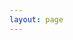 ```yaml
---
layout: page
---
```


<script setup>
import {
  VPTeamPage,
  VPTeamPageTitle,
  VPTeamMembers,
   VPTeamPageSection
} from 'vitepress/theme'




const coreMembers = [
  {
    // avatar: 'https://www.github.com/yyx990803.png',
    avatar: '/assets/team/cheny.png',
    name: 'CHENY',
    title: 'Creator',
    links: [
      { icon: 'github', link: 'https://github.com/ChenyCHENYU'},
      { icon: {
        svg: '<svg xmlns="http://www.w3.org/2000/svg" width="1em" height="1em" viewBox="0 0 512 512"><path fill="currentColor" d="M192 32c0 17.7 14.3 32 32 32c123.7 0 224 100.3 224 224c0 17.7 14.3 32 32 32s32-14.3 32-32C512 128.9 383.1 0 224 0c-17.7 0-32 14.3-32 32m0 96c0 17.7 14.3 32 32 32c70.7 0 128 57.3 128 128c0 17.7 14.3 32 32 32s32-14.3 32-32c0-106-86-192-192-192c-17.7 0-32 14.3-32 32m-96 16c0-26.5-21.5-48-48-48S0 117.5 0 144v224c0 79.5 64.5 144 144 144s144-64.5 144-144s-64.5-144-144-144h-16v96h16c26.5 0 48 21.5 48 48s-21.5 48-48 48s-48-21.5-48-48z"/></svg>'
      }, 
        link: 'https://www.yangchenyu.com/'
      },
      { 
        icon: {
        svg: '<svg xmlns="http://www.w3.org/2000/svg" width="48" height="48" viewBox="0 0 512 512"><path fill="currentColor" d="M256.688 18.406c-29.86 0-54.44 21.716-58.875 50.282H315.53c-4.428-28.566-28.983-50.282-58.842-50.282m-104.313 9.282L81.75 99.094c26.37 25.22 50.43 39.66 69.438 45.53c20.595 6.364 34.156 3.076 41.53-4.468c2.482-2.538 4.475-5.84 5.813-9.875c-12.5-13.88-20.124-32.236-20.124-52.31c0-5.28.527-10.45 1.53-15.44c-7.117-10.973-16.213-22.668-27.56-34.843zm208.594 0c-11.35 12.174-20.452 23.87-27.564 34.843a78.3 78.3 0 0 1 1.53 15.44c.002 20.074-7.63 38.43-20.123 52.31c1.334 4.036 3.33 7.338 5.812 9.876c7.374 7.544 20.935 10.832 41.53 4.47c19.01-5.873 43.068-20.313 69.44-45.532l-70.626-71.406zM197.843 87.374c4.008 25.464 24.02 45.487 49.5 49.47v-49.47zm68.187 0v49.47c25.476-3.983 45.466-24.006 49.47-49.47zm-52.655 55.72c-1.93 3.73-4.352 7.127-7.28 10.124c-7.01 7.17-16.34 11.444-27.157 12.843c17.245 30.84 47.478 45.278 77.718 45.187c30.135-.09 60.314-14.62 77.594-45.188c-10.75-1.42-20.024-5.706-27-12.843c-2.926-2.994-5.323-6.4-7.25-10.126c-12.413 8.293-27.313 13.156-43.313 13.156s-30.893-4.863-43.312-13.156zm-105.72.905c-11.884 8.09-22.142 17.595-30.03 28.47c5.18 1.992 10.066 5.204 14.47 9.374c.287.273.557.562.843.844c7.992-10.844 19.192-20.188 33-28.188c-5.933-2.94-12.04-6.43-18.282-10.5zm297.814.156c-6.274 4.077-12.418 7.563-18.376 10.5c13.946 8.04 25.26 17.42 33.312 28.28c.26-.258.518-.527.78-.78c4.39-4.208 9.27-7.476 14.44-9.53c-7.928-10.863-18.222-20.373-30.157-28.47zM65.405 188.844c-4.14.03-8.71 1.797-13.937 6.812c-5.23 5.016-10.76 13.247-15.595 24.78c-9.03 21.54-15.567 54.52-16.406 98.19h91.75c-.836-44.038-7.38-77.138-16.407-98.626c-4.833-11.502-10.363-19.67-15.563-24.594s-9.704-6.592-13.844-6.562zm382.656 0c-4.14.03-8.71 1.797-13.937 6.812c-5.228 5.016-10.758 13.247-15.594 24.78c-9.03 21.54-15.566 54.52-16.405 98.19h91.75c-.835-44.038-7.38-77.138-16.406-98.626c-4.833-11.502-10.364-19.67-15.564-24.594s-9.703-6.592-13.844-6.562m-164.5 37.53a106 106 0 0 1-26.875 3.564c-9.09.027-18.16-1.13-27-3.438c-5.288 5.608-8.437 12.862-8.437 20.656c0 17.25 15.35 31.844 35.438 31.844c20.087 0 35.437-14.593 35.437-31.844c0-7.854-3.2-15.155-8.563-20.78zm-76 41.94c-20.808 10.54-39.378 28.066-52.937 52.248c5.276 2.285 10.287 5.71 15 10.188c12.49-23.23 29.974-38.884 49.25-47.5c-4.683-4.264-8.518-9.31-11.313-14.938zm98.157.248c-2.83 5.618-6.727 10.63-11.44 14.875c19.213 8.67 36.67 24.287 49.19 47.282c.062-.06.123-.13.186-.19c4.588-4.308 9.586-7.692 14.844-9.967c-13.558-23.972-32.056-41.42-52.78-52m-166.595 67.375c-5.454-.038-11.282 2.203-17.688 8.22c-6.405 6.016-13.017 15.817-18.812 29.5c-7.377 17.416-13.346 41.16-16.72 70.937c8.495-4.2 17.876-6.245 27.19-6.22c14.79.043 29.66 5.315 40.968 16.032c9.487 8.993 16.182 21.848 18.093 37.563h23.25c-.856-52.36-8.71-91.89-19.656-117.783c-11.6-27.438-25.718-38.173-36.625-38.25zm234.97 0c-5.455-.038-11.252 2.203-17.658 8.22c-6.405 6.016-13.048 15.817-18.843 29.5c-10.943 25.835-18.774 65.513-19.625 118.312h23.217c1.898-15.826 8.58-28.72 18.094-37.72c11.325-10.712 26.243-15.917 41.033-15.875c9.298.026 18.658 2.098 27.125 6.313c-3.368-29.494-9.328-53.09-16.688-70.5c-11.6-27.44-25.75-38.174-36.656-38.25zm-336.126 1.375c-1.03 3.895-1.02 8.08.186 12.22c3.82 13.102 19.167 21.597 34.532 17.812c15.24-3.754 23.346-17.03 19.75-30.03l-54.47-.002zm382.655 0c-1.028 3.895-1.02 8.08.188 12.22c3.818 13.102 19.166 21.597 34.53 17.812c15.24-3.754 23.347-17.03 19.75-30.03zM113.03 457.063c-10.365-.03-20.612 3.615-28.155 10.75c-5.935 5.615-10.374 13.43-12.03 24.157h80.436c-1.664-10.603-6.128-18.377-12.06-24c-7.56-7.167-17.823-10.878-28.19-10.908zm287.22 0c-10.366-.03-20.582 3.615-28.125 10.75c-5.935 5.615-10.405 13.43-12.063 24.157H440.5c-1.665-10.603-6.13-18.377-12.063-24c-7.56-7.167-17.82-10.878-28.187-10.908z"/></svg>'
      }, 
        link: 'https://www.robotadmin.cn/'
      },
    ],
     desc: '不忘初心，方得始终',
    sponsor: 'https://www.tzagileteam.com/',
    actionText: 'Contribution'
  },
]

const tecList = [
  {
    avatar: '/assets/team/史乐乐.png',
    name: '史乐乐',
    title: 'Product Owner Lead',
    desc: '冲',
  },
  {
    avatar: '/assets/team/潘超越.png',
    name: '潘超越',
    title: 'Tech Lead Architect',
    desc: '认知是我们的一生之敌',
    links: [
    //   { icon: 'github', link: 'https://github.com/yyx990803' },
    ]
  },
  {
    avatar: '/assets/team/张东.png',
    name: '张东',
    title: 'Tech Lead',
    desc: '只要拼不死，就往死里拼',
    links: [
    //   { icon: 'github', link: 'https://github.com/yyx990803' },
    ]
  },
  {
    avatar: '/assets/team/千静妮.png',
    name: '千静妮',
    title: 'Quality Control Lead',
    desc: '知行合一，笃行致远',
  },
  {
    avatar: '/assets/team/薛旭杰.png',
    name: '薛旭杰', 
    title: 'DevOps Lead',
    desc:'洞察力是取胜的关键，一定不要让你的警觉松懈!',
    links: [
    //   { icon: 'github', link: 'https://github.com/yyx990803' },
    ]
  },
]
const pmoList = [
  {
    avatar: '/assets/team/潘超越.png',
    name: '潘超越',
    title: 'Platform PM',
    desc: '认知是我们的一生之敌',
    links: [
    //   { icon: 'github', link: 'https://github.com/yyx990803' },
    ]
  },
  {
    avatar: '/assets/team/陶夺旗.png',
    name: '陶夺旗',
    title: 'PM',
    desc: '天生傲骨，怎可认输',
    links: [
    //   { icon: 'github', link: 'https://github.com/yyx990803' },
    ]
  },
  {
    avatar: '/assets/team/郝伟伟.png',
    name: '郝伟伟',
    title: 'PM',
    desc: '凡事换位思考，人生就会瞬间豁然开朗'
  },
  {
    avatar: '/assets/team/巩敏政.png',
    name: '巩敏政',
    title: 'PO PM',
    desc: '世界一直在变化，结果由我们来决定'
  },
]

const pmoSubList = [
  {
    avatar: '/assets/team/何光明.png',
    name: '何光明',
    title: 'PM Substitute',
    desc: '相信自己，并了解你自己',
  },
  {
    avatar: '/assets/team/肖斌.png',
    name: '肖斌',
    title: 'PM Substitute',
    desc: '只要思想不滑坡，办法总比困难多',
    links: [
    //   { icon: 'github', link: 'https://github.com/yyx990803' },
    ]
  },
]


</script>

<VPTeamPage>
  <VPTeamPageTitle>
    <template #title>TEC & PMO</template>
    <template #lead>组长</template>
  </VPTeamPageTitle>
  <VPTeamMembers size="medium" :members="coreMembers" />
  <VPTeamPageSection>
    <template #title>Teacher Effect Controls</template>
    <template #lead>核心成员</template>
    <template #members>
      <VPTeamMembers size="small" :members="tecList" />
    </template>
  </VPTeamPageSection>
  <VPTeamPageSection>
    <template #title>Project Management Office</template>
    <template #lead>核心成员</template>
    <template #members>
      <VPTeamMembers size="small" :members="pmoList" />
    </template>
  </VPTeamPageSection>
  <VPTeamPageSection>
    <template #title></template>
    <template #lead>潜补成员</template>
    <template #members>
      <VPTeamMembers size="small" :members="pmoSubList" />
    </template>
  </VPTeamPageSection>
</VPTeamPage>
